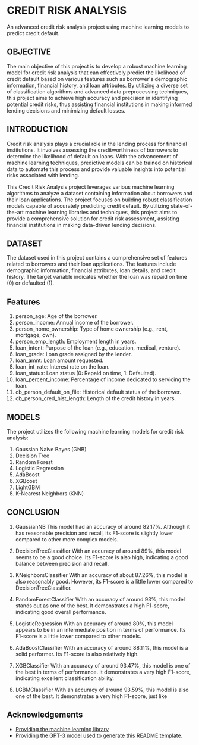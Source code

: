 # CREDIT RISK ANALYSIS

An advanced credit risk analysis project using machine learning models to predict credit default.
## OBJECTIVE

The main objective of this project is to develop a robust machine learning model for credit risk analysis that can effectively predict the likelihood of credit default based on various features such as borrower's demographic information, financial history, and loan attributes. By utilizing a diverse set of classification algorithms and advanced data preprocessing techniques, this project aims to achieve high accuracy and precision in identifying potential credit risks, thus assisting financial institutions in making informed lending decisions and minimizing default losses.


## INTRODUCTION

Credit risk analysis plays a crucial role in the lending process for financial institutions. It involves assessing the creditworthiness of borrowers to determine the likelihood of default on loans. With the advancement of machine learning techniques, predictive models can be trained on historical data to automate this process and provide valuable insights into potential risks associated with lending.

This Credit Risk Analysis project leverages various machine learning algorithms to analyze a dataset containing information about borrowers and their loan applications. The project focuses on building robust classification models capable of accurately predicting credit default. By utilizing state-of-the-art machine learning libraries and techniques, this project aims to provide a comprehensive solution for credit risk assessment, assisting financial institutions in making data-driven lending decisions.


## DATASET 

The dataset used in this project contains a comprehensive set of features related to borrowers and their loan applications. The features include demographic information, financial attributes, loan details, and credit history. The target variable indicates whether the loan was repaid on time (0) or defaulted (1).

## Features 

1. person_age: Age of the borrower.
2. person_income: Annual income of the borrower.
3. person_home_ownership: Type of home ownership (e.g., rent, mortgage, own).
4. person_emp_length: Employment length in years.
5. loan_intent: Purpose of the loan (e.g., education, medical, venture).
6. loan_grade: Loan grade assigned by the lender.
7. loan_amnt: Loan amount requested.
8. loan_int_rate: Interest rate on the loan.
9. loan_status: Loan status (0: Repaid on time, 1: Defaulted).
10. loan_percent_income: Percentage of income dedicated to servicing the loan.
11. cb_person_default_on_file: Historical default status of the borrower.
12. cb_person_cred_hist_length: Length of the credit history in years.

## MODELS

The project utilizes the following machine learning models for credit risk analysis:

1. Gaussian Naive Bayes (GNB)
2. Decision Tree
3. Random Forest
4. Logistic Regression
5. AdaBoost
6. XGBoost
7. LightGBM
8. K-Nearest Neighbors (KNN)
## CONCLUSION

1. GaussianNB
This model had an accuracy of around 82.17%. Although it has reasonable precision and recall, its F1-score is slightly lower compared to other more complex models.

2. DecisionTreeClassifier
With an accuracy of around 89%, this model seems to be a good choice. Its F1-score is also high, indicating a good balance between precision and recall.

3. KNeighborsClassifier
With an accuracy of about 87.26%, this model is also reasonably good. However, its F1-score is a little lower compared to DecisionTreeClassifier.

4. RandomForestClassifier
With an accuracy of around 93%, this model stands out as one of the best. It demonstrates a high F1-score, indicating good overall performance.

5. LogisticRegression
With an accuracy of around 80%, this model appears to be in an intermediate position in terms of performance. Its F1-score is a little lower compared to other models.

6. AdaBoostClassifier
With an accuracy of around 88.11%, this model is a solid performer. Its F1-score is also relatively high.

7. XGBClassifier
With an accuracy of around 93.47%, this model is one of the best in terms of performance. It demonstrates a very high F1-score, indicating excellent classification ability.

8. LGBMClassifier
With an accuracy of around 93.59%, this model is also one of the best. It demonstrates a very high F1-score, just like
## Acknowledgements

 - [Providing the machine learning library](https://scikit-learn.org/stable/)
 - [Providing the GPT-3 model used to generate this README template.](https://openai.com/)


